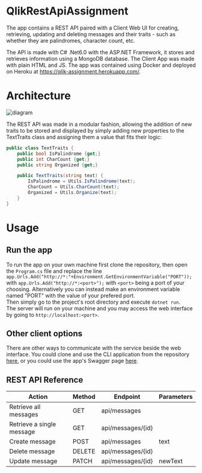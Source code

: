 # QlikRestApiAssignment
The app contains a REST API paired with a Client Web UI for creating, retrieving, updating and deleting messages and their traits - such as whether they are palindromes, character count, etc.

The API is made with C# .Net6.0 with the ASP.NET Framework, it stores and retrieves information using a MongoDB database. The Client App was made with plain HTML and JS.
The app was contained using Docker and deployed on Heroku at https://qlik-assignment.herokuapp.com/.

# Architecture
![diagram](https://i.imgur.com/XHppfkw.png) 

The REST API was made in a modular fashion, allowing the addition of new traits to be stored and displayed by simply adding new properties to the TextTraits class and assigning them a value that fits their logic:
```C#
public class TextTraits {
    public bool IsPalindrome {get;}
    public int CharCount {get;}
    public string Organized {get;}

    public TextTraits(string text) {
        IsPalindrome = Utils.IsPalindrome(text);
        CharCount = Utils.CharCount(text);
        Organized = Utils.Organize(text);
    }
}
```
# Usage
## Run the app
To run the app on your own machine first clone the repository,
then open the `Program.cs` file and replace the line
`app.Urls.Add("http://*:"+Environment.GetEnvironmentVariable("PORT"));`
with `app.Urls.Add("http://*:<port>");` with `<port>` being a port of your choosing.
Alternatively you can instead make an environment variable named "PORT" with the value of your prefered port.<br />
Then simply go to the project's root directory and execute `dotnet run`.<br />
The server will run on your machine and you may access the web interface by going to `http://localhost:<port>`.

## Other client options
There are other ways to communicate with the service beside the web interface.
You could clone and use the CLI application from the repository [here](https://github.com/DvirArazi/CLI), or you could use the app's Swagger page [here](https://qlik-assignment.herokuapp.com/swagger/index.html).

## REST API Reference
| Action                             | Method | Endpoint                                | Parameters                      |
|------------------------------------|--------|-----------------------------------------|---------------------------------|
| Retrieve all messages              | GET    | api/messages                            |                                 |
| Retrieve a single message          | GET    | api/messages/{id}                       |                                 | 
| Create message                     | POST   | api/messages                            | text                            | 
| Delete message                     | DELETE | api/messages/{id}                       |                                 |
| Update message                     | PATCH  | api/messages/{id}                       | newText                         |

